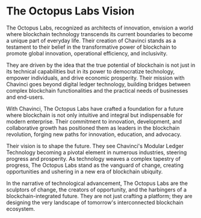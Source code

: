 # The Octopus Labs Vision


The Octopus Labs, recognized as architects of innovation, envision a world where blockchain technology transcends its current boundaries to become a unique part of everyday life. Their creation of Chavinci stands as a testament to their belief in the transformative power of blockchain to promote global innovation, operational efficiency, and inclusivity.

They are driven by the idea that the true potential of blockchain is not just in its technical capabilities but in its power to democratize technology, empower individuals, and drive economic prosperity. Their mission with Chavinci goes beyond digital ledger technology, building bridges between complex blockchain functionalities and the practical needs of businesses and end-users.

With Chavinci, The Octopus Labs have crafted a foundation for a future where blockchain is not only intuitive and integral but indispensable for modern enterprise. Their commitment to innovation, development, and collaborative growth has positioned them as leaders in the blockchain revolution, forging new paths for innovation, education, and advocacy.

Their vision is to shape the future. They see Chavinci's Modular Ledger Technology becoming a pivotal element in numerous industries, steering progress and prosperity. As technology weaves a complex tapestry of progress, The Octopus Labs stand as the vanguard of change, creating opportunities and ushering in a new era of blockchain ubiquity.

In the narrative of technological advancement, The Octopus Labs are the sculptors of change, the creators of opportunity, and the harbingers of a blockchain-integrated future. They are not just crafting a platform; they are designing the very landscape of tomorrow's interconnected blockchain ecosystem.
